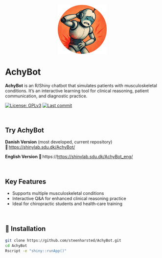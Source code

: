 <!-- top-of-readme logo -->
<p align="center">
  <img src="www/logo.png" alt="AchyBot logo" width="160"/>
</p>

# AchyBot

**AchyBot** is an R/Shiny chatbot that simulates patients with musculoskeletal conditions. It’s an interactive learning tool for clinical reasoning, patient communication, and diagnostic practice.

<!-- badges: start -->
[![License: GPLv3](https://img.shields.io/badge/License-GPLv3-blue.svg)](LICENSE)
[![Last commit](https://img.shields.io/github/last-commit/steenharsted/AchyBot.svg)](https://github.com/steenharsted/AchyBot/commits/master)
<!-- badges: end -->

<br>

## Try AchyBot

**Danish Version** (most developed, current repository)
🔗 https://shinylab.sdu.dk/AchyBot/  

**English Version** 
🔗 https://https://shinylab.sdu.dk/AchyBot_eng/

<br>
  
## Key Features

- Supports multiple musculoskeletal conditions 
- Interactive Q&A for enhanced clinical reasoning practice
- Ideal for chiropractic students and health‑care training

<br>

## 💾 Installation

```bash
git clone https://github.com/steenharsted/AchyBot.git
cd AchyBot
Rscript -e "shiny::runApp()"
```
